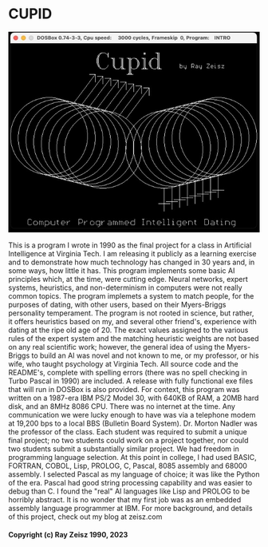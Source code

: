 # CUPID

![Cupid splash screen](assets/CUPID.jpg)

This is a program I wrote in 1990 as the final project for a class in Artificial Intelligence at Virginia Tech. I am releasing it publicly as a learning exercise and to demonstrate how much technology has changed in 30 years and, in some ways, how little it has.
This program implements some basic AI principles which, at the time, were cutting edge. Neural networks, expert systems, heuristics, and non-determinism in computers were not really common topics.
The program implemets a system to match people, for the purposes of dating, with other users, based on their Myers-Briggs personality temperament.
The program is not rooted in science, but rather, it offers heuristics based on my, and several other friend's, experience with dating at the ripe old age of 20. The exact values assigned to the various rules of the expert system and the matching heuristic weights are not based on any real scientific work; however, the general idea of using the Myers-Briggs to build an AI was novel and not known to me, or my professor, or his wife, who taught psychology at Virginia Tech.
All source code and the README's, complete with spelling errors (there was no spell checking in Turbo Pascal in 1990) are included. A release with fully functional exe files that will run in DOSBox is also provided.
For context, this program was written on a 1987-era IBM PS/2 Model 30, with 640KB of RAM, a 20MB hard disk, and an 8MHz 8086 CPU. There was no internet at the time. Any communication we were lucky enough to have was via a telephone modem at 19,200 bps to a local BBS (Bulletin Board System).
Dr. Morton Nadler was the professor of the class. Each student was required to submit a unique final project; no two students could work on a project together, nor could two students submit a substantially similar project. We had freedom in programming language selection. At this point in college, I had used BASIC, FORTRAN, COBOL, Lisp, PROLOG, C, Pascal, 8085 assembly and 68000 assembly. I selected Pascal as my language of choice; it was like the Python of the era. Pascal had good string processing capability and was easier to debug than C. I found the "real" AI languages like Lisp and PROLOG to be horribly abstract. It is no wonder that my first job was as an embedded assembly language programmer at IBM.
For more background, and details of this project, check out my blog at zeisz.com

#### Copyright (c) Ray Zeisz 1990, 2023
